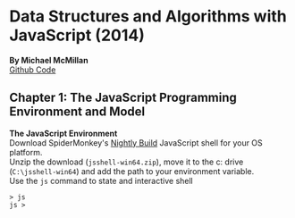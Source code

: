 # Data Structures and Algorithms with JavaScript (2014)
__By Michael McMillan__   
[Github Code](https://github.com/oreillymedia/data_structures_and_algorithms_using_javascript)  

## Chapter 1: The JavaScript Programming Environment and Model  
__The JavaScript Environment__  
Download SpiderMonkey's [Nightly Build](https://archive.mozilla.org/pub/firefox/nightly/latest-mozilla-central/) JavaScript shell for your OS platform.  
Unzip the download (`jsshell-win64.zip`), move it to the c: drive (`C:\jsshell-win64`) and add the path to your environment variable.  
Use the `js` command to state and interactive shell
```
> js  
js >
```
